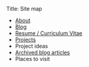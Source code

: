 Title: Site map

* [About](/)
* [Blog](/category/blog.html)
* [Resume / Curriculum Vitae](/pages/resume-curriculum-vitae.html)
* [Projects](/pages/projects.html)
* Project ideas
* [Archived blog articles](/category/archived.html)
* Places to visit

